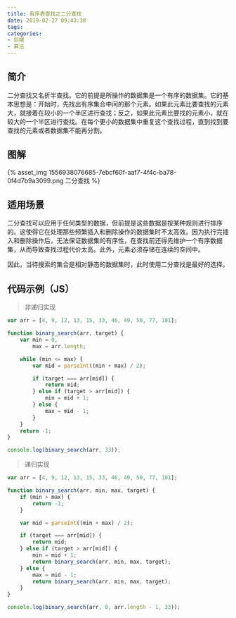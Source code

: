 ```yaml
---
title: 有序表查找之二分查找
date: 2019-02-27 09:43:38
tags:
categories:
- 后端
- 算法
---
```


## 简介

二分查找又名折半查找。它的前提是所操作的数据集是一个有序的数据集。它的基本思想是：开始时，先找出有序集合中间的那个元素。如果此元素比要查找的元素大，就接着在较小的一个半区进行查找；反之，如果此元素比要找的元素小，就在较大的一个半区进行查找。在每个更小的数据集中重复这个查找过程，直到找到要查找的元素或者数据集不能再分割。

## 图解

{% asset_img 1556938076685-7ebcf60f-aaf7-4f4c-ba78-0f4d7b9a3099.png 二分查找 %}

<!-- more -->

## 适用场景

二分查找可以应用于任何类型的数据，但前提是这些数据是按某种规则进行排序的。这使得它在处理那些频繁插入和删除操作的数据集时不太高效。因为执行完插入和删除操作后，无法保证数据集的有序性，在查找前还得先维护一个有序数据集，从而导致查找过程代价太高。此外，元素必须存储在连续的空间中。

因此，当待搜索的集合是相对静态的数据集时，此时使用二分查找是最好的选择。

## 代码示例（JS）

> 非递归实现

```js
var arr = [4, 9, 12, 13, 15, 33, 46, 49, 50, 77, 101];

function binary_search(arr, target) {
    var min = 0,
        max = arr.length;

    while (min <= max) {
        var mid = parseInt((min + max) / 2);

        if (target === arr[mid]) {
            return mid;
        } else if (target > arr[mid]) {
            min = mid + 1;
        } else {
            max = mid - 1;
        }
    }
    return -1;
}

console.log(binary_search(arr, 33));
```

> 递归实现

```js
var arr = [4, 9, 12, 13, 15, 33, 46, 49, 50, 77, 101];

function binary_search(arr, min, max, target) {
    if (min > max) {
        return -1;
    }

    var mid = parseInt((min + max) / 2);

    if (target === arr[mid]) {
        return mid;
    } else if (target > arr[mid]) {
        min = mid + 1;
        return binary_search(arr, min, max, target);
    } else {
        max = mid - 1;
        return binary_search(arr, min, max, target);
    }
}

console.log(binary_search(arr, 0, arr.length - 1, 33));
```
